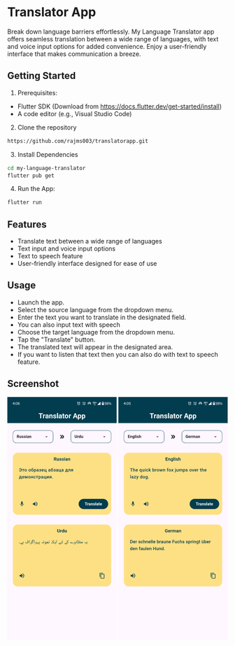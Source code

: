# Translator App

Break down language barriers effortlessly. My Language Translator app offers seamless translation between a wide range of languages, with text and voice input options for added convenience. Enjoy a user-friendly interface that makes communication a breeze.

## Getting Started

1. Prerequisites:

- Flutter SDK (Download from https://docs.flutter.dev/get-started/install)
- A code editor (e.g., Visual Studio Code)

2. Clone the repository
```bash
https://github.com/rajms003/translatorapp.git
```

3. Install Dependencies
```bash
cd my-language-translator
flutter pub get
```

4. Run the App:
```bash
flutter run
```


## Features

- Translate text between a wide range of languages
- Text input and voice input options
- Text to speech feature
- User-friendly interface designed for ease of use


## Usage

- Launch the app.
- Select the source language from the dropdown menu.
- Enter the text you want to translate in the designated field.
- You can also input text with speech
- Choose the target language from the dropdown menu.
- Tap the "Translate" button.
- The translated text will appear in the designated area.
- If you want to listen that text then you can also do with text to speech feature.


## Screenshot

[<img src="./Screenshots/01.png" width="250"/>](/Screenshots/01.png)
[<img src="./Screenshots/02.png" width="250"/>](/Screenshots/02.png)
